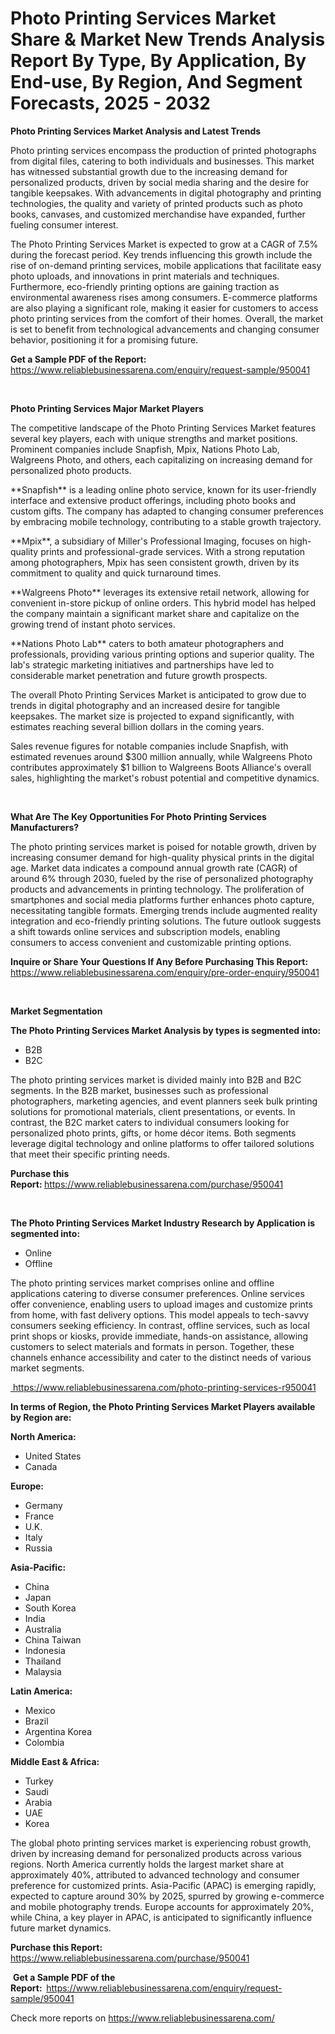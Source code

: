 <p><h1>Photo Printing Services Market Share & Market New Trends Analysis Report By Type, By Application, By End-use, By Region, And Segment Forecasts, 2025 - 2032</h1></p><p><strong>Photo Printing Services Market Analysis and Latest Trends</strong></p>
<p><p>Photo printing services encompass the production of printed photographs from digital files, catering to both individuals and businesses. This market has witnessed substantial growth due to the increasing demand for personalized products, driven by social media sharing and the desire for tangible keepsakes. With advancements in digital photography and printing technologies, the quality and variety of printed products such as photo books, canvases, and customized merchandise have expanded, further fueling consumer interest.</p><p>The Photo Printing Services Market is expected to grow at a CAGR of 7.5% during the forecast period. Key trends influencing this growth include the rise of on-demand printing services, mobile applications that facilitate easy photo uploads, and innovations in print materials and techniques. Furthermore, eco-friendly printing options are gaining traction as environmental awareness rises among consumers. E-commerce platforms are also playing a significant role, making it easier for customers to access photo printing services from the comfort of their homes. Overall, the market is set to benefit from technological advancements and changing consumer behavior, positioning it for a promising future.</p></p>
<p><strong>Get a Sample PDF of the Report:&nbsp;</strong> <a href="https://www.reliablebusinessarena.com/enquiry/request-sample/950041?utm_campaign=3272&utm_medium=2&utm_source=Github&utm_content=ia&utm_term=07032025&utm_id=photo-printing-services">https://www.reliablebusinessarena.com/enquiry/request-sample/950041</a></p>
<p>&nbsp;</p>
<p><strong>Photo Printing Services Major Market Players</strong></p>
<p><p>The competitive landscape of the Photo Printing Services Market features several key players, each with unique strengths and market positions. Prominent companies include Snapfish, Mpix, Nations Photo Lab, Walgreens Photo, and others, each capitalizing on increasing demand for personalized photo products.</p><p>**Snapfish** is a leading online photo service, known for its user-friendly interface and extensive product offerings, including photo books and custom gifts. The company has adapted to changing consumer preferences by embracing mobile technology, contributing to a stable growth trajectory.</p><p>**Mpix**, a subsidiary of Miller's Professional Imaging, focuses on high-quality prints and professional-grade services. With a strong reputation among photographers, Mpix has seen consistent growth, driven by its commitment to quality and quick turnaround times.</p><p>**Walgreens Photo** leverages its extensive retail network, allowing for convenient in-store pickup of online orders. This hybrid model has helped the company maintain a significant market share and capitalize on the growing trend of instant photo services.</p><p>**Nations Photo Lab** caters to both amateur photographers and professionals, providing various printing options and superior quality. The lab's strategic marketing initiatives and partnerships have led to considerable market penetration and future growth prospects.</p><p>The overall Photo Printing Services Market is anticipated to grow due to trends in digital photography and an increased desire for tangible keepsakes. The market size is projected to expand significantly, with estimates reaching several billion dollars in the coming years.</p><p>Sales revenue figures for notable companies include Snapfish, with estimated revenues around $300 million annually, while Walgreens Photo contributes approximately $1 billion to Walgreens Boots Alliance's overall sales, highlighting the market's robust potential and competitive dynamics.</p></p>
<p>&nbsp;</p>
<p><strong>What Are The Key Opportunities For Photo Printing Services Manufacturers?</strong></p>
<p><p>The photo printing services market is poised for notable growth, driven by increasing consumer demand for high-quality physical prints in the digital age. Market data indicates a compound annual growth rate (CAGR) of around 6% through 2030, fueled by the rise of personalized photography products and advancements in printing technology. The proliferation of smartphones and social media platforms further enhances photo capture, necessitating tangible formats. Emerging trends include augmented reality integration and eco-friendly printing solutions. The future outlook suggests a shift towards online services and subscription models, enabling consumers to access convenient and customizable printing options.</p></p>
<p><strong>Inquire or Share Your Questions If Any Before Purchasing This Report:</strong> <a href="https://www.reliablebusinessarena.com/enquiry/pre-order-enquiry/950041?utm_campaign=3272&utm_medium=2&utm_source=Github&utm_content=ia&utm_term=07032025&utm_id=photo-printing-services">https://www.reliablebusinessarena.com/enquiry/pre-order-enquiry/950041</a></p>
<p>&nbsp;</p>
<p><strong>Market Segmentation</strong></p>
<p><strong>The Photo Printing Services Market Analysis by types is segmented into:</strong></p>
<p><ul><li>B2B</li><li>B2C</li></ul></p>
<p><p>The photo printing services market is divided mainly into B2B and B2C segments. In the B2B market, businesses such as professional photographers, marketing agencies, and event planners seek bulk printing solutions for promotional materials, client presentations, or events. In contrast, the B2C market caters to individual consumers looking for personalized photo prints, gifts, or home décor items. Both segments leverage digital technology and online platforms to offer tailored solutions that meet their specific printing needs.</p></p>
<p><strong>Purchase this Report:&nbsp;</strong><a href="https://www.reliablebusinessarena.com/purchase/950041?utm_campaign=3272&utm_medium=2&utm_source=Github&utm_content=ia&utm_term=07032025&utm_id=photo-printing-services">https://www.reliablebusinessarena.com/purchase/950041</a></p>
<p>&nbsp;</p>
<p><strong>The Photo Printing Services Market Industry Research by Application is segmented into:</strong></p>
<p><ul><li>Online</li><li>Offline</li></ul></p>
<p><p>The photo printing services market comprises online and offline applications catering to diverse consumer preferences. Online services offer convenience, enabling users to upload images and customize prints from home, with fast delivery options. This model appeals to tech-savvy consumers seeking efficiency. In contrast, offline services, such as local print shops or kiosks, provide immediate, hands-on assistance, allowing customers to select materials and formats in person. Together, these channels enhance accessibility and cater to the distinct needs of various market segments.</p></p>
<p><a href="https://www.reliablebusinessarena.com/photo-printing-services-r950041?utm_campaign=3272&utm_medium=2&utm_source=Github&utm_content=ia&utm_term=07032025&utm_id=photo-printing-services">&nbsp;https://www.reliablebusinessarena.com/photo-printing-services-r950041</a></p>
<p><strong>In terms of Region, the Photo Printing Services Market Players available by Region are:</strong></p>
<p>
    <p> <strong> North America: </strong>
        <ul>
            <li>United States</li>
            <li>Canada</li>
        </ul>
        </p> 
    <p> <strong> Europe: </strong>
        <ul>
            <li>Germany</li>
            <li>France</li>
            <li>U.K.</li>
            <li>Italy</li>
            <li>Russia</li>
        </ul>
        </p> 
    <p> <strong> Asia-Pacific: </strong>
        <ul>
            <li>China</li>
            <li>Japan</li>
            <li>South Korea</li>
            <li>India</li>
            <li>Australia</li>
            <li>China Taiwan</li>
            <li>Indonesia</li>
            <li>Thailand</li>
            <li>Malaysia</li>
        </ul>
        </p> 
    <p> <strong> Latin America: </strong>
        <ul>
            <li>Mexico</li>
            <li>Brazil</li>
            <li>Argentina Korea</li>
            <li>Colombia</li>
        </ul>
        </p> 
    <p> <strong> Middle East & Africa: </strong>
        <ul>
            <li>Turkey</li>
            <li>Saudi</li>
            <li>Arabia</li>
            <li>UAE</li>
            <li>Korea</li>
        </ul>
    </p>
    </p>
<p><p>The global photo printing services market is experiencing robust growth, driven by increasing demand for personalized products across various regions. North America currently holds the largest market share at approximately 40%, attributed to advanced technology and consumer preference for customized prints. Asia-Pacific (APAC) is emerging rapidly, expected to capture around 30% by 2025, spurred by growing e-commerce and mobile photography trends. Europe accounts for approximately 20%, while China, a key player in APAC, is anticipated to significantly influence future market dynamics.</p></p>
<p><strong>Purchase this Report: </strong><a href="https://www.reliablebusinessarena.com/purchase/950041?utm_campaign=3272&utm_medium=2&utm_source=Github&utm_content=ia&utm_term=07032025&utm_id=photo-printing-services">https://www.reliablebusinessarena.com/purchase/950041</a></p>
<p>&nbsp;<strong>Get a Sample PDF of the Report:&nbsp;&nbsp;</strong><a href="https://www.reliablebusinessarena.com/enquiry/request-sample/950041?utm_campaign=3272&utm_medium=2&utm_source=Github&utm_content=ia&utm_term=07032025&utm_id=photo-printing-services">https://www.reliablebusinessarena.com/enquiry/request-sample/950041</a></p>
<p><strong></strong></p>
<p>Check more reports on <a href="https://www.reliablebusinessarena.com/?utm_campaign=3272&utm_medium=2&utm_source=Github&utm_content=ia&utm_term=07032025&utm_id=photo-printing-services">https://www.reliablebusinessarena.com/</a></p>